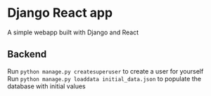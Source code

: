 # Django React app

A simple webapp built with Django and React

## Backend

Run `python manage.py createsuperuser` to create a user for yourself  
Run `python manage.py loaddata initial_data.json` to populate the database with initial values
